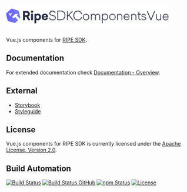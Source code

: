 <h1><a href="https://tech.platforme.com"><img src="res/logo.svg" alt="RIPE SDK Components for Vue.js" height="60" style="height: 60px;"></a></h1>

Vue.js components for [RIPE SDK](https://github.com/ripe-tech/ripe-sdk).

## Documentation

For extended documentation check [Documentation - Overview](doc/overview.md).

## External

* [Storybook](https://ripe-sdk-components-vue.platforme.com/storybook)
* [Styleguide](https://ripe-sdk-components-vue.platforme.com/styleguide)

## License

Vue.js components for RIPE SDK is currently licensed under the [Apache License, Version 2.0](http://www.apache.org/licenses/).

## Build Automation

[![Build Status](https://travis-ci.com/ripe-tech/ripe-sdk-components-vue.svg?branch=master)](https://travis-ci.com/ripe-tech/ripe-sdk-components-vue)
[![Build Status GitHub](https://github.com/ripe-tech/ripe-sdk-components-vue/workflows/Main%20Workflow/badge.svg)](https://github.com/ripe-tech/ripe-sdk-components-vue/actions)
[![npm Status](https://img.shields.io/npm/v/ripe-sdk-components-vue.svg)](https://www.npmjs.com/package/ripe-sdk-components-vue)
[![License](https://img.shields.io/badge/license-Apache%202.0-blue.svg)](https://www.apache.org/licenses/)
